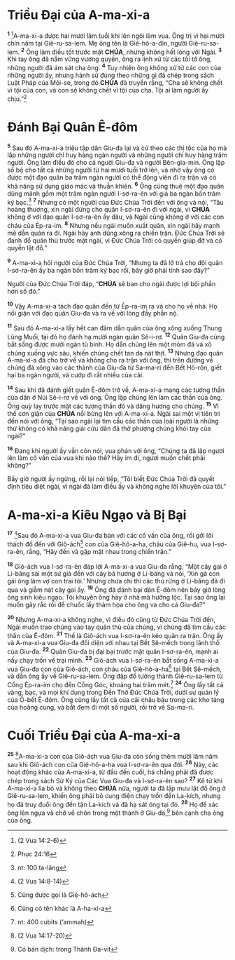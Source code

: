 # Triều Đại của A-ma-xi-a

<sup><b>1</b></sup> [^1@-166885b5-15be-41cc-b61e-3c83e1753cc6]A-ma-xi-a được hai mươi lăm tuổi khi lên ngôi làm vua. Ông trị vì hai mươi chín năm tại Giê-ru-sa-lem. Mẹ ông tên là Giê-hô-a-đin, người Giê-ru-sa-lem. <sup><b>2</b></sup> Ông làm điều tốt trước mặt **CHÚA**, nhưng không hết lòng với Ngài. <sup><b>3</b></sup> Khi tay ông đã nắm vững vương quyền, ông ra lịnh xử tử các tôi tớ ông, những người đã ám sát cha ông. <sup><b>4</b></sup> Tuy nhiên ông không xử tử các con của những người ấy, nhưng hành sử đúng theo những gì đã chép trong sách Luật Pháp của Môi-se, trong đó **CHÚA** đã truyền rằng, “Cha sẽ không chết vì tội của con, và con sẽ không chết vì tội của cha. Tội ai làm người ấy chịu.”[^1-166885b5-15be-41cc-b61e-3c83e1753cc6]

# Đánh Bại Quân Ê-đôm

<sup><b>5</b></sup> Sau đó A-ma-xi-a triệu tập dân Giu-đa lại và cứ theo các thị tộc của họ mà lập những người chỉ huy hàng ngàn người và những người chỉ huy hàng trăm người. Ông làm điều đó cho cả người Giu-đa và người Bên-gia-min. Ông lập sổ bộ cho tất cả những người từ hai mươi tuổi trở lên, và nhờ vậy ông có được một đạo quân ba trăm ngàn người có thể động viên đi ra trận và có khả năng sử dụng giáo mác và thuẫn khiên. <sup><b>6</b></sup> Ông cũng thuê một đạo quân dũng mãnh gồm một trăm ngàn người I-sơ-ra-ên với giá ba ngàn bốn trăm ký bạc.[^2-166885b5-15be-41cc-b61e-3c83e1753cc6] <sup><b>7</b></sup> Nhưng có một người của Đức Chúa Trời đến với ông và nói, “Tâu hoàng thượng, xin ngài đừng cho quân I-sơ-ra-ên đi với ngài, vì **CHÚA** không ở với đạo quân I-sơ-ra-ên ấy đâu, và Ngài cũng không ở với các con cháu của Ép-ra-im. <sup><b>8</b></sup> Nhưng nếu ngài muốn xuất quân, xin ngài hãy mạnh mẽ dẫn quân ra đi. Ngài hãy anh dũng xông ra chiến trận. Đức Chúa Trời sẽ đánh đổ quân thù trước mặt ngài, vì Đức Chúa Trời có quyền giúp đỡ và có quyền lật đổ.”

<sup><b>9</b></sup> A-ma-xi-a hỏi người của Đức Chúa Trời, “Nhưng ta đã lỡ trả cho đội quân I-sơ-ra-ên ấy ba ngàn bốn trăm ký bạc rồi, bây giờ phải tính sao đây?”

Người của Đức Chúa Trời đáp, “**CHÚA** sẽ ban cho ngài được lợi bội phần hơn số đó.”

<sup><b>10</b></sup> Vậy A-ma-xi-a tách đạo quân đến từ Ép-ra-im ra và cho họ về nhà. Họ nổi giận với đạo quân Giu-đa và ra về với lòng đầy phẫn nộ.

<sup><b>11</b></sup> Sau đó A-ma-xi-a lấy hết can đảm dẫn quân của ông xông xuống Thung Lũng Muối, tại đó họ đánh hạ mười ngàn quân Sê-i-rơ. <sup><b>12</b></sup> Quân Giu-đa cũng bắt sống được mười ngàn tù binh. Họ dẫn chúng lên một mỏm đá và xô chúng xuống vực sâu, khiến chúng chết tan da nát thịt. <sup><b>13</b></sup> Nhưng đạo quân A-ma-xi-a đã cho trở về và không cho ra trận với ông, thì trên đường về chúng đã xông vào các thành của Giu-đa từ Sa-ma-ri đến Bết Hô-rôn, giết hại ba ngàn người, và cướp đi rất nhiều của cải.

<sup><b>14</b></sup> Sau khi đã đánh giết quân Ê-đôm trở về, A-ma-xi-a mang các tượng thần của dân ở Núi Sê-i-rơ về với ông. Ông lập chúng lên làm các thần của ông. Ông quỳ lạy trước mặt các tượng thần đó và dâng hương cho chúng. <sup><b>15</b></sup> Vì thế cơn giận của **CHÚA** nổi bừng lên với A-ma-xi-a. Ngài sai một vị tiên tri đến nói với ông, “Tại sao ngài lại tìm cầu các thần của loài người là những thứ không có khả năng giải cứu dân đã thờ phượng chúng khỏi tay của ngài?”

<sup><b>16</b></sup> Đang khi người ấy vẫn còn nói, vua phán với ông, “Chúng ta đã lập ngươi lên làm cố vấn của vua khi nào thế? Hãy im đi, ngươi muốn chết phải không?”

Bấy giờ người ấy ngừng, rồi lại nói tiếp, “Tôi biết Đức Chúa Trời đã quyết định tiêu diệt ngài, vì ngài đã làm điều ấy và không nghe lời khuyên của tôi.”

# A-ma-xi-a Kiêu Ngạo và Bị Bại

<sup><b>17</b></sup> [^2@-166885b5-15be-41cc-b61e-3c83e1753cc6]Sau đó A-ma-xi-a vua Giu-đa bàn với các cố vấn của ông, rồi gởi lời thách đố đến với Giô-ách[^3-166885b5-15be-41cc-b61e-3c83e1753cc6] con của Giê-hô-a-ha, cháu của Giê-hu, vua I-sơ-ra-ên, rằng, “Hãy đến và gặp mặt nhau trong chiến trận.”

<sup><b>18</b></sup> Giô-ách vua I-sơ-ra-ên đáp lời A-ma-xi-a vua Giu-đa rằng, “Một cây gai ở Li-băng sai một sứ giả đến với cây bá hương ở Li-băng và nói, ‘Xin gả con gái ông làm vợ con trai tôi.’ Nhưng chưa chi thì các thú rừng ở Li-băng đã đi qua và giẫm nát cây gai ấy. <sup><b>19</b></sup> Ông đã đánh bại dân Ê-đôm nên bây giờ lòng ông sinh kiêu ngạo. Tôi khuyên ông hãy ở nhà mà hưởng lộc. Tại sao ông lại muốn gây rắc rối để chuốc lấy thảm họa cho ông và cho cả Giu-đa?”

<sup><b>20</b></sup> Nhưng A-ma-xi-a không nghe, vì điều đó cũng từ Đức Chúa Trời đến, Ngài muốn trao chúng vào tay quân thù của chúng, vì chúng đã tìm cầu các thần của Ê-đôm. <sup><b>21</b></sup> Thế là Giô-ách vua I-sơ-ra-ên kéo quân ra trận. Ông ấy và A-ma-xi-a vua Giu-đa đối diện với nhau tại Bết Sê-mếch trong lãnh thổ của Giu-đa. <sup><b>22</b></sup> Quân Giu-đa bị đại bại trước mặt quân I-sơ-ra-ên, mạnh ai nấy chạy trốn về trại mình. <sup><b>23</b></sup> Giô-ách vua I-sơ-ra-ên bắt sống A-ma-xi-a vua Giu-đa con của Giô-ách, con cháu của Giê-hô-a-ha[^4-166885b5-15be-41cc-b61e-3c83e1753cc6] tại Bết Sê-mếch, và dẫn ông ấy về Giê-ru-sa-lem. Ông đập đổ tường thành Giê-ru-sa-lem từ Cổng Ép-ra-im cho đến Cổng Góc, khoảng hai trăm mét.[^5-166885b5-15be-41cc-b61e-3c83e1753cc6] <sup><b>24</b></sup> Ông lấy tất cả vàng, bạc, và mọi khí dụng trong Đền Thờ Đức Chúa Trời, dưới sự quản lý của Ô-bết Ê-đôm. Ông cũng lấy tất cả của cải châu báu trong các kho tàng của hoàng cung, và bắt đem đi một số người, rồi trở về Sa-ma-ri.

# Cuối Triều Đại của A-ma-xi-a

<sup><b>25</b></sup> [^3@-166885b5-15be-41cc-b61e-3c83e1753cc6]A-ma-xi-a con của Giô-ách vua Giu-đa còn sống thêm mười lăm năm sau khi Giô-ách con của Giê-hô-a-ha vua I-sơ-ra-ên qua đời. <sup><b>26</b></sup> Này, các hoạt động khác của A-ma-xi-a, từ đầu đến cuối, há chẳng phải đã được chép trong sách Sử Ký của Các Vua Giu-đa và I-sơ-ra-ên sao? <sup><b>27</b></sup> Kể từ khi A-ma-xi-a lìa bỏ và không theo **CHÚA** nữa, người ta đã lập mưu lật đổ ông ở Giê-ru-sa-lem, khiến ông phải bỏ cung điện chạy trốn đến La-kích, nhưng họ đã truy đuổi ông đến tận La-kích và đã hạ sát ông tại đó. <sup><b>28</b></sup> Họ để xác ông lên ngựa và chở về chôn trong một thành ở Giu-đa,[^6-166885b5-15be-41cc-b61e-3c83e1753cc6] bên cạnh cha ông của ông.

[^1-166885b5-15be-41cc-b61e-3c83e1753cc6]: Phục 24:16

[^2-166885b5-15be-41cc-b61e-3c83e1753cc6]: nt: 100 ta-lâng

[^3-166885b5-15be-41cc-b61e-3c83e1753cc6]: Cũng được gọi là Giê-hô-ách

[^4-166885b5-15be-41cc-b61e-3c83e1753cc6]: Cũng có tên khác là A-ha-xi-a

[^5-166885b5-15be-41cc-b61e-3c83e1753cc6]: nt: 400 cubits (‘ammah)

[^6-166885b5-15be-41cc-b61e-3c83e1753cc6]: Có bản dịch: trong Thành Đa-vít

[^1@-166885b5-15be-41cc-b61e-3c83e1753cc6]: (2 Vua 14:2-6)

[^2@-166885b5-15be-41cc-b61e-3c83e1753cc6]: (2 Vua 14:8-14)

[^3@-166885b5-15be-41cc-b61e-3c83e1753cc6]: (2 Vua 14:17-20)
